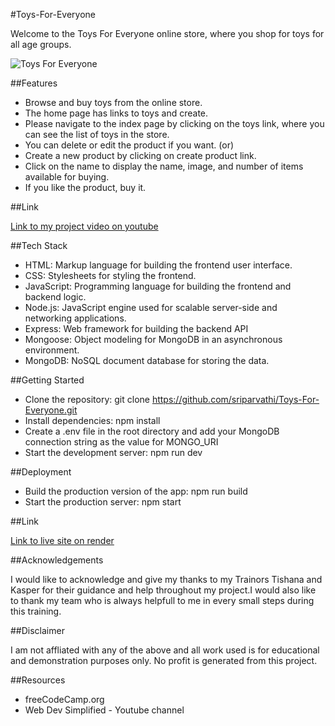 #Toys-For-Everyone

Welcome to the Toys For Everyone online store, where you shop for toys for all age groups.

![Toys For Everyone](https://user-images.githubusercontent.com/105339225/209042857-f6b36c65-22a8-44c8-9e20-4abc8dbde54e.png)

##Features

- Browse and buy toys from the online store.
- The home page has links to toys and create.
- Please navigate to the index page by clicking on the toys link, where you can see the list of toys in the store.
- You can delete or edit the product if you want. (or)
- Create a new product by clicking on create product link.
- Click on the name to display the name, image, and number of items available for buying.
- If you like the product, buy it.

##Link

[Link to my project video on youtube](https://www.youtube.com/watch?v=fmdJVVByQBE)

##Tech Stack

- HTML: Markup language for building the frontend user interface.
- CSS: Stylesheets for styling the frontend.
- JavaScript: Programming language for building the frontend and backend logic.
- Node.js: JavaScript engine used for scalable server-side and networking applications.
- Express: Web framework for building the backend API
- Mongoose: Object modeling for MongoDB  in an asynchronous environment.
- MongoDB: NoSQL document database for storing the data.

##Getting Started

- Clone the repository: git clone <https://github.com/sriparvathi/Toys-For-Everyone.git>
- Install dependencies: npm install
- Create a .env file in the root directory and add your MongoDB connection string as the value for MONGO_URI
- Start the development server: npm run dev

##Deployment

- Build the production version of the app: npm run build
- Start the production server: npm start

##Link

[Link to live site on render](https://toys-for-everyone.onrender.com)

##Acknowledgements

I would like to acknowledge and give my thanks to my Trainors Tishana and Kasper for their guidance and help throughout my project.I would also like to thank my team who is always helpfull to me in every small steps during this training.

##Disclaimer

I am not affliated with any of the above and all work used is for educational and demonstration purposes only. No profit is generated from this project.

##Resources

- freeCodeCamp.org
- Web Dev Simplified - Youtube channel








